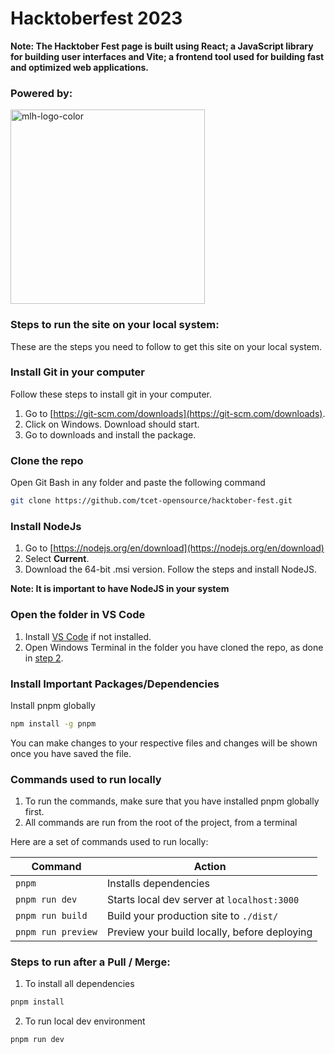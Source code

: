 # Hacktoberfest 2023

**Note: The Hacktober Fest page is built using React; a JavaScript library for building user interfaces and Vite; a frontend tool used for building fast and optimized web applications.**

### Powered by:
<img width="311" alt="mlh-logo-color" src="https://github.com/tcet-opensource/hacktober-fest/assets/55846983/d5ccae96-86a7-4fed-8f00-e9f1d0aa5cac">


### Steps to run the site on your local system: 
These are the steps you need to follow to get this site on your local system.

### Install Git in your computer
Follow these steps to install git in your computer.
1. Go to [https://git-scm.com/downloads](https://git-scm.com/downloads).
2. Click on Windows. Download should start.
3. Go to downloads and install the package.

### Clone the repo
Open Git Bash in any folder and paste the following command

```bash
git clone https://github.com/tcet-opensource/hacktober-fest.git
```

### Install NodeJs

1. Go to [https://nodejs.org/en/download](https://nodejs.org/en/download)
2. Select <b>Current</b>.
3. Download the 64-bit .msi version. Follow the steps and install NodeJS.


**Note: It is important to have NodeJS in your system**


### Open the folder in VS Code
1. Install [VS Code](https://code.visualstudio.com/docs/?dv=win32user) if not installed. 
2. Open Windows Terminal in the folder you have cloned the repo, as done in [step 2](#clone-the-repo).

### Install Important Packages/Dependencies

Install pnpm globally 

```bash
npm install -g pnpm
```

You can make changes to your respective files and changes will be shown once you have saved the file.

### Commands used to run locally 

1. To run the commands, make sure that you have installed pnpm globally first.
2. All commands are run from the root of the project, from a terminal

Here are a set of commands used to run locally:

| **Command** | **Action** |
| -------- | -------- |
| `pnpm`   | Installs dependencies |
| `pnpm run dev` | Starts local dev server at `localhost:3000` |
| `pnpm run build` | Build your production site to `./dist/` |
| `pnpm run preview` | Preview your build locally, before deploying |

### Steps to run after a Pull / Merge: 

1. To install all dependencies

```bash
pnpm install
```
2. To run local dev environment

```bash
pnpm run dev
```

